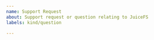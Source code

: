 ```yaml
---
name: Support Request
about: Support request or question relating to JuiceFS
labels: kind/question

---
```


<!--
STOP -- PLEASE READ!

GitHub issue is not the right place for support requests.

If you're looking for help, check the [Discussion](https://github.com/juicedata/juicefs/discussions).

You can also post your question on the [Discussion](https://github.com/juicedata/juicefs/discussions) or the [JuiceFS Slack](https://juicefs.slack.com).
-->
